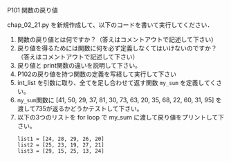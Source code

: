 P101 関数の戻り値

chap_02_21.py を新規作成して、以下のコードを書いて実行してください．

1. 関数の戻り値とは何ですか？（答えはコメントアウトで記述して下さい）
1. 戻り値を得るためには関数に何を必ず定義しなくてはいけないのですか？（答えはコメントアウトで記述して下さい）
1. 戻り値と print関数の違いを説明して下さい。
1. P102の戻り値を持つ関数の定義を写経して実行して下さい
1. int_list を引数に取り、全てを足し合わせて返す関数 `my_sum` を定義してくさい。
1. `my_sum`関数に  [41, 50, 29, 37, 81, 30, 73, 63, 20, 35, 68, 22, 60, 31, 95] を渡して735が返るかどうかテストして下さい。
1. 以下の3つのリストを for loop で my_sum に渡して戻り値をプリントして下さい。
    ```
    list1 = [24, 28, 29, 26, 20]
    list2 = [25, 23, 19, 27, 21]
    list3 = [29, 15, 25, 13, 24]
    ```
    
